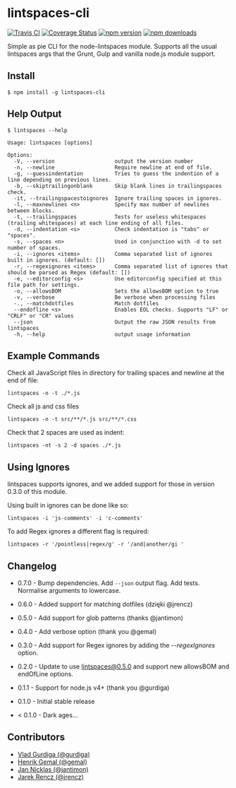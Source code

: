 lintspaces-cli
==============

[![Travis CI](https://travis-ci.org/evanshortiss/lintspaces-cli.svg?branch=master)](https://travis-ci.org/evanshortiss/lintspaces-cli)
[![Coverage Status](https://coveralls.io/repos/github/evanshortiss/lintspaces-cli/badge.svg?branch=master)](https://coveralls.io/github/evanshortiss/lintspaces-cli?branch=master)
[![npm version](https://badge.fury.io/js/lintspaces-cli.svg)](https://www.npmjs.com/package/lintspaces-cli)
[![npm downloads](https://img.shields.io/npm/dm/lintspaces-cli.svg?style=flat)](https://www.npmjs.com/package/lintspaces-cli)


Simple as pie CLI for the node-lintspaces module. Supports all the usual
lintspaces args that the Grunt, Gulp and vanilla node.js module support.

## Install
```
$ npm install -g lintspaces-cli
```


## Help Output
```
$ lintspaces --help

Usage: lintspaces [options]

Options:
  -V, --version                   output the version number
  -n, --newline                   Require newline at end of file.
  -g, --guessindentation          Tries to guess the indention of a line depending on previous lines.
  -b, --skiptrailingonblank       Skip blank lines in trailingspaces check.
  -it, --trailingspacestoignores  Ignore trailing spaces in ignores.
  -l, --maxnewlines <n>           Specify max number of newlines between blocks.
  -t, --trailingspaces            Tests for useless whitespaces (trailing whitespaces) at each line ending of all files.
  -d, --indentation <s>           Check indentation is "tabs" or "spaces".
  -s, --spaces <n>                Used in conjunction with -d to set number of spaces.
  -i, --ignores <items>           Comma separated list of ignores built in ignores. (default: [])
  -r, --regexignores <items>      Comma separated list of ignores that should be parsed as Regex (default: [])
  -e, --editorconfig <s>          Use editorconfig specified at this file path for settings.
  -o, --allowsBOM                 Sets the allowsBOM option to true
  -v, --verbose                   Be verbose when processing files
  -., --matchdotfiles             Match dotfiles
  --endofline <s>                 Enables EOL checks. Supports "LF" or "CRLF" or "CR" values
  --json                          Output the raw JSON results from lintspaces
  -h, --help                      output usage information
```

## Example Commands

Check all JavaScript files in directory for trailing spaces and newline at the
end of file:

```
lintspaces -n -t ./*.js
```

Check all js and css files

```
lintspaces -n -t src/**/*.js src/**/*.css
```

Check that 2 spaces are used as indent:

```
lintspaces -nt -s 2 -d spaces ./*.js
```

## Using Ignores
lintspaces supports ignores, and we added support for those in version 0.3.0 of
this module.

Using built in ignores can be done like so:

```
lintspaces -i 'js-comments' -i 'c-comments'
```

To add Regex ignores a different flag is required:

```
lintspaces -r '/pointless|regex/g' -r '/and|another/gi '
```

## Changelog

* 0.7.0 - Bump dependencies. Add `--json` output flag. Add tests. Normalise arguments to lowercase.

* 0.6.0 - Added support for matching dotfiles (dzięki @jrencz)

* 0.5.0 - Add support for glob patterns (thanks @jantimon)

* 0.4.0 - Add verbose option (thank you @gemal)

* 0.3.0 - Add support for Regex ignores by adding the *--regexIgnores* option.

* 0.2.0 - Update to use lintspaces@0.5.0 and support new allowsBOM and
endOfLine options.

* 0.1.1 - Support for node.js v4+ (thank you @gurdiga)

* 0.1.0 - Initial stable release

* < 0.1.0 - Dark ages...

## Contributors
* [Vlad Gurdiga (@gurdiga)](https://github.com/gurdiga)
* [Henrik Gemal (@gemal)](https://github.com/gemal)
* [Jan Nicklas (@jantimon)](https://github.com/jantimon)
* [Jarek Rencz (@jrencz)](https://github.com/jrencz)
